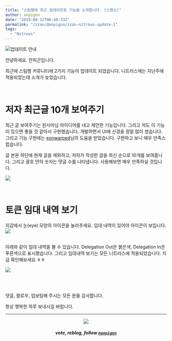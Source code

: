 ```yaml
---
title: "스팀짱에 최근 업데이트된 기능을 소개합니다. (스짱소)"
author: anpigon
date: "2019-08-12T06:48:33Z"
permalink: "/zzan/@anpigon/zzan-nitrous-update-1"
tags:
  - "Nitrous"
---
```

![업데이트 안내](https://files.steempeak.com/file/steempeak/anpigon/3aBL7xov-E1848BE185A5E186B8E18483E185A6E1848BE185B5E18490E185B320E1848BE185A1E186ABE18482E185A2.png)

안녕하세요. 안피곤입니다.

최근에 스팀짱 커뮤니티에 2가지 기능이 업데이트 되었습니다. 니트러스에는 지난주에 적용되었는데 소개가 늦었습니다.

<br>

# 저자 최근글 10개 보여주기

최근 글 보여주기는 원사마님 아이디어를 내고 제안한 기능입니다. 그리고 저도 이 기능이 있으면 좋을 것 같아서 구현했습니다. 개발하면서 UI에 신경을 정말 많이 썼습니다. 그리고 기능 구현에는 [eonwarped]()님의 도움을 받았습니다. 구현하고 보니 매우 만족스럽습니다. 

글 본문 하단에 현재 글을 제외하고, 저자가 작성한 글을 최신 순으로 10개를 보여줍니다. 그리고 괄호 안의 숫자는 댓글 수를 나타냅니다. 사용해보면 매우 만족하실 것입니다.

![](https://files.steempeak.com/file/steempeak/anpigon/xOgOgEvC-E18489E185B3E1848FE185B3E18485E185B5E186ABE18489E185A3E186BA202019-08-1220E1848BE185A9E18492E185AE203.07.32.png)

<br>

# 토큰 임대 내역 보기

지갑에서 눈(eye) 모양의 아이콘을 눌러주세요. 임대 내역이 있어야 아이콘이 보입니다.
![](https://files.steempeak.com/file/steempeak/anpigon/y89oGdoK-E18489E185B3E1848FE185B3E18485E185B5E186ABE18489E185A3E186BA202019-08-1220E1848BE185A9E18492E185AE203.02.15.png)

<br>아래와 같이 임대 내역을 볼 수 있습니다. Delegation Out은 붉은색, Delegation In은 푸른색으로 표시했습니다. 그리고 임대내역 보기는 모든 니트러스에 적용되었습니다. 지금 확인해보세요.ㅎㅎ

![](https://files.steempeak.com/file/steempeak/anpigon/7L3L2971-E18489E185B3E1848FE185B3E18485E185B5E186ABE18489E185A3E186BA202019-08-1220E1848BE185A9E18492E185AE203.02.19.png)


<br>
<br>


댓글, 팔로우, 업보팅해 주시는 모든 분들 감사합니다.

항상 행복한 하루 보내시길 바랍니다.

***

<center><img src='https://steemitimages.com/400x0/https://cdn.steemitimages.com/DQmQmWhMN6zNrLmKJRKhvSScEgWZmpb8zCeE2Gray1krbv6/BC054B6E-6F73-46D0-88E4-C88EB8167037.jpeg'><h5>vote, reblog, follow <code><a href='https://steemit.com/@anpigon'>@anpigon</a></code></h5></center>


